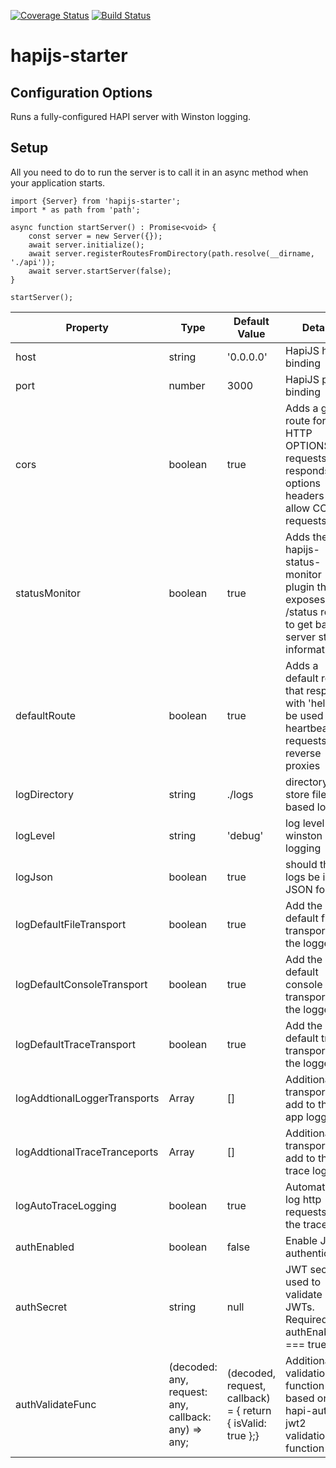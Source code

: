 [![Coverage Status](https://coveralls.io/repos/github/reperio/hapijs-starter/badge.svg?branch=master)](https://coveralls.io/github/reperio/hapijs-starter?branch=master)
[![Build Status](https://travis-ci.org/reperio/hapijs-starter.svg?branch=master)](https://travis-ci.org/reperio/hapijs-starter)
# hapijs-starter

## Configuration Options

Runs a fully-configured HAPI server with Winston logging.

## Setup

All you need to do to run the server is to call it in an async method when your application starts.

```
import {Server} from 'hapijs-starter';
import * as path from 'path';

async function startServer() : Promise<void> {
    const server = new Server({});
    await server.initialize();
    await server.registerRoutesFromDirectory(path.resolve(__dirname, './api'));
    await server.startServer(false);
}

startServer();
```

| Property  | Type  | Default Value  | Details |
|---|---|---|---|
| host  | string  | '0.0.0.0'  | HapiJS host binding  |
| port  | number  | 3000  | HapiJS port binding  |
| cors  | boolean  | true  | Adds a global route for HTTP OPTIONS requests that responds with options headers to allow CORS requests  |
| statusMonitor  | boolean  | true  | Adds the hapijs-status-monitor plugin that exposes a /status route to get basic server status information  |
| defaultRoute  | boolean  | true  | Adds a default route that responds with 'hello' to be used for heartbeat requests from reverse proxies  |
| logDirectory  | string  | ./logs  | directory to store file based logs  |
| logLevel  | string  | 'debug'  | log level for winston logging  |
| logJson  | boolean  | true  | should the logs be in JSON format?  |
| logDefaultFileTransport  | boolean  | true  | Add the default file transport to the logger  |
| logDefaultConsoleTransport  | boolean  | true  | Add the default console transport to the logger  |
| logDefaultTraceTransport  | boolean  | true  | Add the default trace transport to the logger  |
| logAddtionalLoggerTransports  | Array<any>  | []  | Additional transports to add to the app logger  |
| logAddtionalTraceTranceports  | Array<any>  | []  | Additional transports to add to the trace logger  |
| logAutoTraceLogging  | boolean  | true  | Automatically log http requests to the trace log  |
| authEnabled  | boolean  | false  | Enable JWT authentication  |
| authSecret  | string  | null  | JWT secret used to validate JWTs. Required if authEnabled === true  |
| authValidateFunc  | (decoded: any, request: any, callback: any) => any;  | (decoded, request, callback) = { return { isValid: true };}  | Additional validation function based on hapi-auth-jwt2 validation function  |

